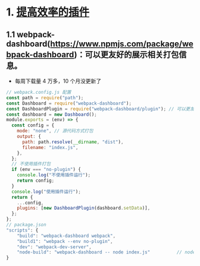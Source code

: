 # 1. [提高效率的插件](https://juejin.im/post/5e6f4b4e6fb9a07cd443d4a5#heading-4)

## 1.1 webpack-dashboard(https://www.npmjs.com/package/webpack-dashboard)：可以更友好的展示相关打包信息。

- 每周下载量 4 万多，10 个月没更新了

```js
// webpack.config.js 配置
const path = require("path");
const Dashboard = require("webpack-dashboard");
const DashboardPlugin = require("webpack-dashboard/plugin"); // 可以更友好的展示相关打包信息。
const dashboard = new Dashboard();
module.exports = (env) => {
  const config = {
    mode: "none", // 源代码方式打包
    output: {
      path: path.resolve(__dirname, "dist"),
      filename: "index.js",
    },
  };
  // 不使用插件打包
  if (env === "no-plugin") {
    console.log("不使用插件运行");
    return config;
  }
  console.log("使用插件运行");
  return {
    ...config,
    plugins: [new DashboardPlugin(dashboard.setData)],
  };
};
// package.json
"scripts": {
    "build": "webpack-dashboard webpack",
    "build1": "webpack --env no-plugin",
    "dev": "webpack-dev-server",
    "node-build": "webpack-dashboard -- node index.js"          // node中运行
}
```
